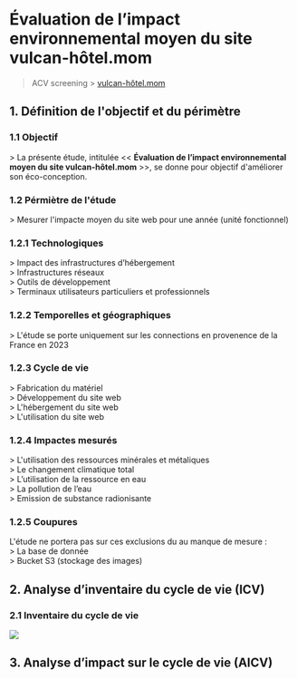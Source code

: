 # Évaluation de l’impact environnemental moyen du site vulcan-hôtel.mom

> ACV screening > [vulcan-hôtel.mom](https://theo.vulcan-hôtel.mom)

## 1. Définition de l'objectif et du périmètre

### 1.1 Objectif

\> La présente étude, intitulée << __Évaluation de l’impact environnemental__   
__moyen du site **vulcan-hôtel.mom**__ >>, se donne pour objectif d'améliorer son éco-conception.

### 1.2 Pérmiètre de l'étude

\> Mesurer l'impacte moyen du site web pour une année (unité fonctionnel)  

### 1.2.1 Technologiques

\> Impact des infrastructures d’hébergement  
\> Infrastructures réseaux  
\> Outils de développement  
\> Terminaux utilisateurs particuliers et professionnels

### 1.2.2 Temporelles et géographiques

\> L'étude se porte uniquement sur les connections en provenence de la France en 2023 

### 1.2.3 Cycle de vie

\> Fabrication du matériel  
\> Développement du site web  
\> L'hébergement du site web   
\> L'utilisation du site web  

### 1.2.4 Impactes mesurés

\> L'utilisation des ressources minérales et métaliques  
\> Le changement climatique total  
\> L’utilisation de la ressource en eau  
\> La pollution de l’eau  
\> Emission de substance radionisante

### 1.2.5 Coupures

L'étude ne portera pas sur ces exclusions du au manque de mesure :  
\> La base de donnée  
\> Bucket S3 (stockage des images)

## 2. Analyse d’inventaire du cycle de vie (ICV)

### 2.1 Inventaire du cycle de vie

![](https://i.imgur.com/x1UU67Q.png)

## 3. Analyse d’impact sur le cycle de vie (AICV)

